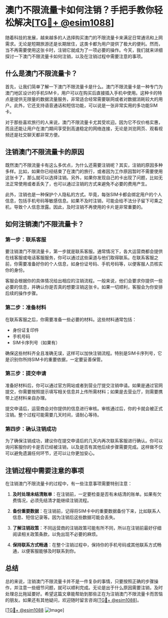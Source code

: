 # 澳门不限流量卡如何注销？手把手教你轻松解决[[TG💪+ @esim1088](https://t.me/s/esim1088)]

随着科技的发展，越来越多的人选择购买澳门的不限流量卡来满足日常通讯和上网需求。无论是短期旅游还是长期居住，这类卡都为用户提供了极大的便利。然而，当不再需要使用这张卡时，注销它就成为了一项必要的操作。今天，我们就来详细探讨一下澳门不限流量卡如何注销，以及在注销过程中需要注意的事项。

## 什么是澳门不限流量卡？

首先，让我们简单了解一下澳门不限流量卡是什么。澳门不限流量卡是一种专门为澳门地区设计的手机SIM卡，用户可以在购买后直接插入手机中使用。这种卡的特点是提供无限量的数据流量服务，非常适合经常需要联网或者对数据消耗较大的用户。此外，它还支持语音通话和短信功能，可以说是一张非常实用的多功能SIM卡。

对于那些喜欢旅行的人来说，澳门不限流量卡尤其受欢迎。因为它不仅价格实惠，而且还能让用户在澳门期间享受到高速稳定的网络连接，无论是浏览网页、观看视频还是社交聊天都非常方便。

## 注销澳门不限流量卡的原因

既然澳门不限流量卡有这么多优点，为什么还需要注销呢？其实，注销的原因多种多样。比如，如果你已经结束了在澳门的旅行，或者因为工作原因暂时不需要使用这张卡了，那么就可以选择注销。另外，如果你发现自己的卡出现了问题，比如无法正常使用或者丢失了，也可以通过注销的方式来避免不必要的费用产生。

此外，注销也是一种保护个人隐私的方式。毕竟，每张SIM卡都会绑定用户的个人信息，包括手机号码等敏感信息。如果不及时注销，可能会给不法分子留下可乘之机，导致个人信息泄露。因此，及时注销不再使用的卡片是非常重要的。

## 如何注销澳门不限流量卡？

### 第一步：联系客服

要注销澳门不限流量卡，第一步就是联系客服。通常情况下，各大运营商都会提供在线客服或电话客服服务，你可以通过这些渠道与他们取得联系。在联系客服之前，你需要准备好你的个人信息，如身份证号码、手机号码等，以便客服人员核实你的身份。

客服会根据你的具体情况给出相应的注销流程。一般来说，他们会要求你提供一些必要的信息，并确认你是否真的想要注销这张卡。如果一切顺利，客服会为你安排后续的操作步骤。

### 第二步：准备材料

在联系客服之后，你需要准备一些必要的材料。这些材料通常包括：

- 身份证复印件
- 手机号码
- SIM卡序列号（如果有）

确保这些材料齐全且准确无误，这样可以加快注销流程。特别是SIM卡序列号，它是识别你所持SIM卡的重要依据，一定要妥善保管。

### 第三步：提交申请

准备好材料后，你可以通过官方网站或者到营业厅提交注销申请。如果是通过官网提交，你需要按照提示填写相关信息并上传所需材料；如果是去营业厅，则需要携带上述材料亲自办理。

提交申请后，运营商会对你提供的信息进行审核。审核通过后，你的卡就会被正式注销。整个过程可能需要几天时间，请耐心等待。

### 第四步：确认注销成功

为了确保注销成功，建议你在提交申请后的几天内再次联系客服进行确认。你可以询问客服你的卡是否已经被注销，以及是否有其他后续步骤需要完成。这样做不仅可以避免遗漏任何环节，还可以让你更加安心。

## 注销过程中需要注意的事项

在注销澳门不限流量卡的过程中，有一些注意事项需要特别注意：

1. **及时处理未结清账单**：在注销前，一定要检查是否有未结清的账单。如果有欠费情况，必须先结清才能继续注销流程。

2. **备份重要数据**：在注销前，记得将SIM卡中的重要数据备份下来，比如联系人信息、短信记录等。因为注销后这些数据可能会丢失。

3. **了解注销政策**：不同运营商的注销政策可能有所不同，所以在注销前最好仔细阅读相关政策条款，以免出现不必要的麻烦。

4. **保持联系方式畅通**：在整个注销过程中，保持你的手机号码或其他联系方式畅通，以便客服能够及时联系到你。

## 总结

总的来说，注销澳门不限流量卡并不是一件复杂的事情，只要按照正确的步骤操作，并注意一些细节问题，就可以顺利完成。无论是出于什么原因需要注销，及时处理总比拖延要好。希望这篇文章能帮助到那些正在为注销澳门不限流量卡而苦恼的朋友。如果还有其他疑问，欢迎随时留言咨询[[TG💪+ @esim1088](https://t.me/s/esim1088)]。

[[TG💪+ @esim1088](https://t.me/s/esim1088) ![Image](https://i.postimg.cc/4NQfJmqS/Snipaste-2025-05-13-00-14-12.png)]